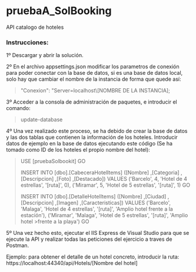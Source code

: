 # pruebaA_SolBooking
API catalogo de hoteles
### Instrucciones:

1º Descargar y abrir la solución.

2º En el archivo appsettings.json modificar los parametros de conexión para poder conectar con la base de datos, si es una base de datos local, solo hay que cambiar el nombre de la instancia de forma que quede así:

> "Conexion": "Server=localhost\\[NOMBRE DE LA INSTANCIA]; 

3º Acceder a la consola de administración de paquetes, e introducir el comando:

> update-database

4º Una vez realizado este proceso, se ha debido de crear la base de datos y las dos tablas que contienen la información de los hoteles. Introducir datos de ejemplo en la base de datos ejecutando este código (Se ha tomado como ID de los hoteles el propio nombre del hotel):

>USE [pruebaSolbookit]
>GO
>
>INSERT INTO [dbo].[CabeceraHotelItems]
>           ([Nombre]
>           ,[Categoria]
>           ,[Descripcion]
>           ,[Foto]
>           ,[Destacado])
>     VALUES
>           ('Barcelo', 4, 'Hotel de 4 estrellas', '[ruta]', 0), ('Miramar', 5, 'Hotel de 5 estrellas', '[ruta]', 1)
>GO
>
>INSERT INTO [dbo].[DetalleHotelItems]
>           ([Nombre]
>           ,[Ciudad]
>           ,[Descripcion]
>           ,[Imagen]
>           ,[Caracteristicas])
>     VALUES
>           ('Barcelo', 'Malaga', 'Hotel de 4 estrellas', '[ruta]', 'Amplio hotel frente a la estación'), ('Miramar', 'Malaga', 'Hotel de 5 estrellas', '[ruta]', 'Amplio hotel >frente a la playa')
>GO

5º Una vez hecho esto, ejecutar el IIS Express de Visual Studio para que se ejecute la API y realizar todas las peticiones del ejercicio a traves de Postman. 

Ejemplo: para obtener el detalle de un hotel concreto, introducir la ruta: https://localhost:44340/api/Hotels/[Nombre del hotel]
